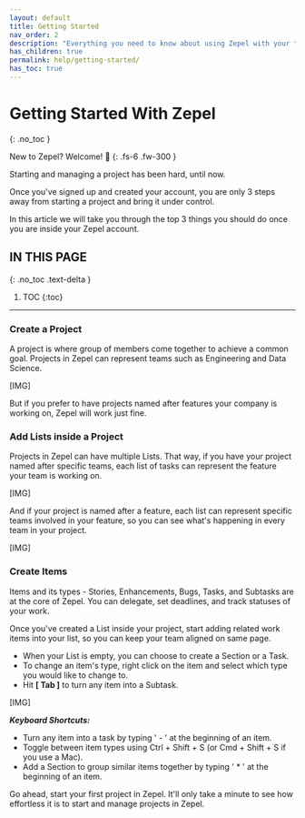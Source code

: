 ```yaml
---
layout: default
title: Getting Started
nav_order: 2
description: "Everything you need to know about using Zepel with your team"
has_children: true
permalink: help/getting-started/
has_toc: true
---
```


# Getting Started With Zepel
{: .no_toc }

New to Zepel? Welcome! 🤗
{: .fs-6 .fw-300 }


Starting and managing a project has been hard, until now.

Once you've signed up and created your account, you are only 3 steps away from starting a project and bring it under control. 

In this article we will take you through the top 3 things you should do once you are inside your Zepel account.

## IN THIS PAGE
{: .no_toc .text-delta }

1. TOC
{:toc}

---

### Create a Project

A project is where group of members come together to achieve a common goal. Projects in Zepel can represent teams such as Engineering and Data Science.

[IMG]

But if you prefer to have projects named after features your company is working on, Zepel will work just fine.

### Add Lists inside a Project

Projects in Zepel can have multiple Lists. That way, if you have your project named after specific teams, each list of tasks can represent the feature your team is working on.

[IMG]

And if your project is named after a feature, each list can represent specific teams involved in your feature, so you can see what's happening in every team in your project.

[IMG]

### Create Items

Items and its types - Stories, Enhancements, Bugs, Tasks, and Subtasks are at the core of Zepel. You can delegate, set deadlines, and track statuses of your work. 

Once you've created a List inside your project, start adding related work items into your list, so you can keep your team aligned on same page.

- When your List is empty, you can choose to create a Section or a Task. 
- To change an item's type, right click on the item and select which type you would like to change to.
- Hit <b>[ Tab ]</b> to turn any item into a Subtask.

[IMG]

_<b>Keyboard Shortcuts:</b>_

- Turn any item into a task by typing ' - ' at the beginning of an item.
- Toggle between item types using Ctrl + Shift + S (or Cmd + Shift + S if you use a Mac).
- Add a Section to group similar items together by typing ' * ' at the beginning of an item.

Go ahead, start your first project in Zepel. It'll only take a minute to see how effortless it is to start and manage projects in Zepel.